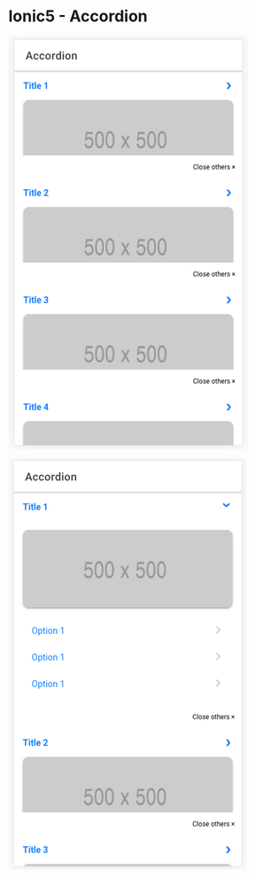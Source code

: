# Ionic5 - Accordion

![screenshot1](https://raw.githubusercontent.com/RRGT19/Ionic5---Accordion/master/src/assets/screenshot1.png?raw=true)

![screenshot2](https://raw.githubusercontent.com/RRGT19/Ionic5---Accordion/master/src/assets/screenshot2.png?raw=true)
